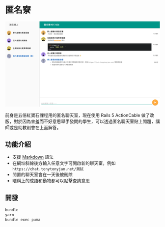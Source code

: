 # 匿名寮

![](public/screenshot.png)

前身是五倍紅寶石課程用的匿名聊天室，現在使用 Rails 5 ActionCable 做了改版，對於因為害羞而不好意思舉手發問的學生，可以透過匿名聊天室貼上問題，講師或是助教則會在上面解答。

## 功能介紹

- 支援 [Markdown](http://markdown.tw/) 語法
- 在網址斜線後方輸入任意文字可開啟新的聊天室，例如 `https://chat.tonytonyjan.net/測試`
- 閒置的聊天室會在一天後被刪除
- 暱稱上的成語和動物都可以點擊查詢意思

## 開發

```
bundle
yarn
bundle exec puma
```
